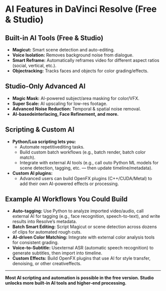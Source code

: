# AI Features in DaVinci Resolve (Free & Studio)

## Built-in AI Tools (Free & Studio)
- **Magicut:** Smart scene detection and auto-editing.
- **Voice Isolation:** Removes background noise from dialogue.
- **Smart Reframe:** Automatically reframes video for different aspect ratios (social, vertical, etc.).
- **Objectracking:** Tracks faces and objects for color grading/effects.

## Studio-Only Advanced AI
- **Magic Mask:** AI-powered subject/area masking for color/VFX.
- **Super Scale:** AI upscaling for low-res footage.
- **Advanced Noise Reduction:** Temporal & spatial noise removal.
- **AI-basedeinterlacing, Face Refinement, and more.**

## Scripting & Custom AI
- **Python/Lua scripting lets you:**
  - Automate repetitivediting tasks.
  - Build custom batch workflows (e.g., batch render, batch color match).
  - Integrate with external AI tools (e.g., call outo Python ML models for scene detection, tagging, etc. — then update timeline/metadata).
- **Custom AI plugins:**
  - Advanced users can build OpenFX plugins (C++/CUDA/Metal) to add their own AI-powered effects or processing.

## Example AI Workflows You Could Build
- **Auto-tagging:** Use Python to analyze imported video/audio, call external AI for tagging (e.g., face recognition, speech-to-text), and write results into Resolve’s metadata.
- **Batch Smart Editing:** Script Magicut or scene detection across dozens of clips for automated rough cuts.
- **AI-driven Color Matching:** Integrate with external color analysis tools for consistent grading.
- **Voice-to-Subtitle:** Usexternal ASR (automatic speech recognition) to generate subtitles, then import into timeline.
- **Custom Effects:** Build OpenFX plugins that use AI for style transfer, denoising, or other creativeffects.

---

**Most AI scripting and automation is possible in the free version. Studio unlocks more built-in AI tools and higher-end processing.**



